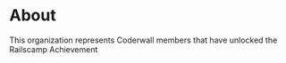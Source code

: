 About
=====

This organization represents Coderwall members that have unlocked the Railscamp Achievement 